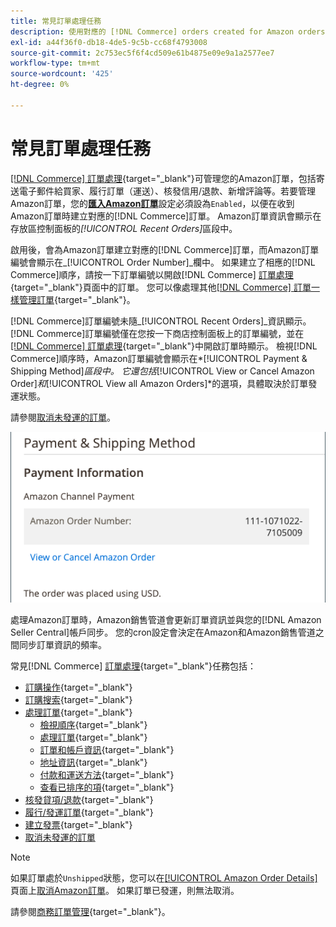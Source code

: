 ```yaml
---
title: 常見訂單處理任務
description: 使用對應的 [!DNL Commerce] orders created for Amazon orders to manage order activity and processing in the [!UICONTROL Commerce] 管理。
exl-id: a44f36f0-db18-4de5-9c5b-cc68f4793008
source-git-commit: 2c753ec5f6f4cd509e61b4875e09e9a1a2577ee7
workflow-type: tm+mt
source-wordcount: '425'
ht-degree: 0%

---
```


# 常見訂單處理任務

[[!DNL Commerce] 訂單處理](https://docs.magento.com/user-guide/sales/order-processing.html){target=&quot;_blank&quot;}可管理您的Amazon訂單，包括寄送電子郵件給買家、履行訂單（運送）、核發信用/退款、新增評論等。若要管理Amazon訂單，您的&#x200B;[**匯入Amazon訂單**](./order-settings.md)&#x200B;設定必須設為`Enabled`，以便在收到Amazon訂單時建立對應的[!DNL Commerce]訂單。 Amazon訂單資訊會顯示在存放區控制面板的&#x200B;*[!UICONTROL Recent Orders]*&#x200B;區段中。

啟用後，會為Amazon訂單建立對應的[!DNL Commerce]訂單，而Amazon訂單編號會顯示在&#x200B;_[!UICONTROL Order Number]_欄中。 如果建立了相應的[!DNL Commerce]順序，請按一下訂單編號以開啟[!DNL Commerce] [訂單處理](https://docs.magento.com/user-guide/sales/order-processing.html){target=&quot;_blank&quot;}頁面中的訂單。 您可以像處理其他[[!DNL Commerce] 訂單一樣管理訂單](https://docs.magento.com/user-guide/sales/order-processing.html){target=&quot;_blank&quot;}。

[!DNL Commerce]訂單編號未隨&#x200B;_[!UICONTROL Recent Orders]_資訊顯示。 [!DNL Commerce]訂單編號僅在您按一下商店控制面板上的訂單編號，並在[[!DNL Commerce] 訂單處理](https://docs.magento.com/user-guide/sales/order-processing.html){target=&quot;_blank&quot;}中開啟訂單時顯示。 檢視[!DNL Commerce]順序時，Amazon訂單編號會顯示在&#x200B;*[!UICONTROL Payment & Shipping Method]*區段中。 它還包括&#x200B;*[!UICONTROL View or Cancel Amazon Order]*和&#x200B;*[!UICONTROL View all Amazon Orders]*的選項，具體取決於訂單發運狀態。

請參閱[取消未發運的訂單](./cancel-unshipped-order.md)。

![Amazon商務訂單中的訂單資訊](assets/amazon-order-number-payment-info.png)

處理Amazon訂單時，Amazon銷售管道會更新訂單資訊並與您的[!DNL Amazon Seller Central]帳戶同步。 您的cron設定會決定在Amazon和Amazon銷售管道之間同步訂單資訊的頻率。

常見[!DNL Commerce] [訂單處理](https://docs.magento.com/user-guide/sales/order-processing.html){target=&quot;_blank&quot;}任務包括：

- [訂購操作](https://docs.magento.com/user-guide/sales/order-actions.html){target=&quot;_blank&quot;}
- [訂購搜索](https://docs.magento.com/user-guide/sales/orders-search.html){target=&quot;_blank&quot;}
- [處理訂單](https://docs.magento.com/user-guide/sales/order-processing.html){target=&quot;_blank&quot;}
   - [檢視順序](https://docs.magento.com/user-guide/sales/order-processing.html#view-an-order){target=&quot;_blank&quot;}
   - [處理訂單](https://docs.magento.com/user-guide/sales/order-processing.html#process-an-order){target=&quot;_blank&quot;}
   - [訂單和帳戶資訊](https://docs.magento.com/user-guide/sales/order-processing.html#order-and-account-information){target=&quot;_blank&quot;}
   - [地址資訊](https://docs.magento.com/user-guide/sales/order-processing.html#address-information){target=&quot;_blank&quot;}
   - [付款和運送方法](https://docs.magento.com/user-guide/sales/order-processing.html#payment--shipping-method){target=&quot;_blank&quot;}
   - [查看已排序的項](https://docs.magento.com/user-guide/sales/order-processing.html#review-items-ordered){target=&quot;_blank&quot;}
- [核發貸項/退款](https://docs.magento.com/user-guide/sales/credit-memo-create.html){target=&quot;_blank&quot;}
- [履行/發運訂單](https://docs.magento.com/user-guide/sales/shipments-create.html){target=&quot;_blank&quot;}
- [建立發票](https://docs.magento.com/user-guide/sales/invoice-create.html){target=&quot;_blank&quot;}
- [取消未發運的訂單](./cancel-unshipped-order.md)

>[!NOTE]
>
>如果訂單處於`Unshipped`狀態，您可以在[[!UICONTROL Amazon Order Details]](./amazon-order-details.md)頁面上[取消Amazon訂單](./cancel-unshipped-order.md)。 如果訂單已發運，則無法取消。

請參閱[商務訂單管理](https://docs.magento.com/user-guide/sales/order-management.html){target=&quot;_blank&quot;}。
